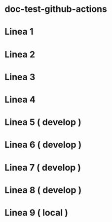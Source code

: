 # doc-test-github-actions
# Linea 1
# Linea 2
# Linea 3
# Linea 4
# Linea 5 ( develop )
# Linea 6 ( develop )
# Linea 7 ( develop )
# Linea 8 ( develop )
# Linea 9 ( local )
